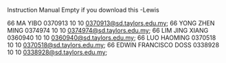 Instruction Manual
Empty if you download this -Lewis


66	MA YIBO	0370913	10	10	0370913@sd.taylors.edu.my;
66	YONG ZHEN MING	0374974	10	10	0374974@sd.taylors.edu.my;
66	LIM JING XIANG	0360940	10	10	0360940@sd.taylors.edu.my;
66	LUO HAOMING	0370518	10	10	0370518@sd.taylors.edu.my;
66	EDWIN FRANCISCO DOSS	0338928	10	10	0338928@sd.taylors.edu.my;
